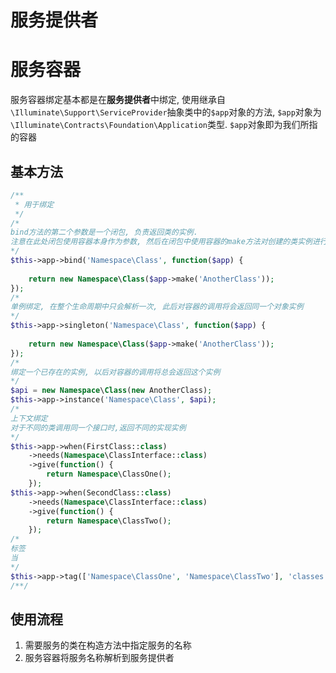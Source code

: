 # 服务提供者

# 服务容器

服务容器绑定基本都是在**服务提供者**中绑定, 使用继承自`\Illuminate\Support\ServiceProvider`抽象类中的`$app`对象的方法, `$app`对象为`\Illuminate\Contracts\Foundation\Application`类型. `$app`对象即为我们所指的容器

## 基本方法

```php
/**
 * 用于绑定
 */
/*
bind方法的第二个参数是一个闭包, 负责返回类的实例.
注意在此处闭包使用容器本身作为参数, 然后在闭包中使用容器的make方法对创建的类实例进行了依赖注入(需要的情况下)
*/
$this->app->bind('Namespace\Class', function($app) {
     
    return new Namespace\Class($app->make('AnotherClass'));
});
/*
单例绑定, 在整个生命周期中只会解析一次, 此后对容器的调用将会返回同一个对象实例
*/
$this->app->singleton('Namespace\Class', function($app) {
   
    return new Namespace\Class($app->make('AnotherClass'));
});
/*
绑定一个已存在的实例, 以后对容器的调用将总会返回这个实例
*/
$api = new Namespace\Class(new AnotherClass);
$this->app->instance('Namespace\Class', $api);
/*
上下文绑定
对于不同的类调用同一个接口时,返回不同的实现实例
*/
$this->app->when(FirstClass::class)
    ->needs(Namespace\ClassInterface::class)
    ->give(function() {
        return Namespace\ClassOne();
    });
$this->app->when(SecondClass::class)
    ->needs(Namespace\ClassInterface::class)
    ->give(function() {
        return Namespace\ClassTwo();
    });
/*
标签
当
*/
$this->app->tag(['Namespace\ClassOne', 'Namespace\ClassTwo'], 'classes');
/**/

```

## 使用流程 

1. 需要服务的类在构造方法中指定服务的名称
2. 服务容器将服务名称解析到服务提供者